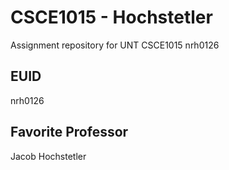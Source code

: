# CSCE1015 - Hochstetler
Assignment repository for UNT CSCE1015
nrh0126
## EUID
nrh0126
## Favorite Professor
Jacob Hochstetler
